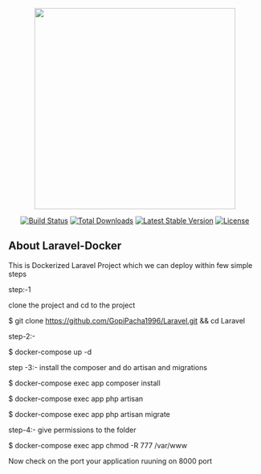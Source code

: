 <p align="center"><img src="https://res.cloudinary.com/dtfbvvkyp/image/upload/v1566331377/laravel-logolockup-cmyk-red.svg" width="400"></p>

<p align="center">
<a href="https://travis-ci.org/laravel/framework"><img src="https://travis-ci.org/laravel/framework.svg" alt="Build Status"></a>
<a href="https://packagist.org/packages/laravel/framework"><img src="https://poser.pugx.org/laravel/framework/d/total.svg" alt="Total Downloads"></a>
<a href="https://packagist.org/packages/laravel/framework"><img src="https://poser.pugx.org/laravel/framework/v/stable.svg" alt="Latest Stable Version"></a>
<a href="https://packagist.org/packages/laravel/framework"><img src="https://poser.pugx.org/laravel/framework/license.svg" alt="License"></a>
</p>

## About Laravel-Docker

This is Dockerized Laravel Project which we can deploy within few simple steps

step:-1

clone the project and cd to the project

$ git clone https://github.com/GopiPacha1996/Laravel.git && cd Laravel

step-2:-

$ docker-compose up -d

step -3:-
install the composer and do artisan and migrations

$ docker-compose exec app composer install

$ docker-compose exec app php artisan 

$ docker-compose exec app php artisan migrate

step-4:-
give permissions to the folder

$ docker-compose exec app chmod -R 777 /var/www


Now check on the port your application ruuning on 8000 port

